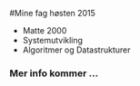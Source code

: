 #Mine fag høsten 2015
- Matte 2000
- Systemutvikling
- Algoritmer og Datastrukturer

### Mer info kommer ...
